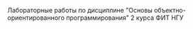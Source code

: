Лабораторные работы по дисциплине "Основы объектно-ориентированного программирования" 2 курса ФИТ НГУ
